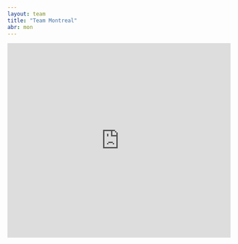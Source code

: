 ```yaml
---
layout: team
title: "Team Montreal"
abr: mon
---
```


<iframe frameborder="0" width="100%" height="440" src="http://v.qq.com/iframe/player.html?vid=x03399c6z1z&tiny=0&auto=0" allowfullscreen></iframe>